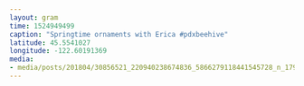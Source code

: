 ```yaml
---
layout: gram
time: 1524949499
caption: "Springtime ornaments with Erica #pdxbeehive"
latitude: 45.5541027
longitude: -122.60191369
media:
- media/posts/201804/30856521_220940238674836_5866279118441545728_n_17927990023096704.jpg
---
```

